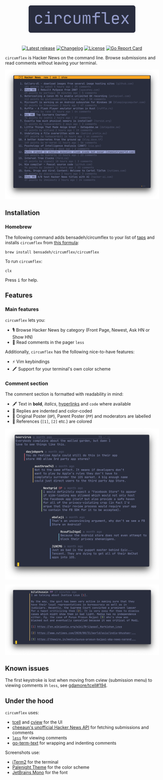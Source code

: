 <p align="center">
  <img src="screenshots/circumflex.png" width="350" alt="^"/>
</p>

#
<div align="center">
  
[![Latest release](https://img.shields.io/github/v/release/bensadeh/circumflex?label=stable&color=e1acff&labelColor=292D3E)](https://github.com/bensadeh/circumflex/releases)
[![Changelog](https://img.shields.io/badge/docs-changelog-9cc4ff?labelColor=292D3E)](https://github.com/bensadeh/circumflex/blob/master/CHANGELOG.md)
[![License](https://img.shields.io/github/license/bensadeh/circumflex?color=c3e88d&labelColor=292D3E)](https://github.com/bensadeh/circumflex/blob/master/LICENSE)
[![Go Report Card](https://img.shields.io/github/go-mod/go-version/bensadeh/circumflex?color=ffe585&labelColor=292D3E)](https://github.com/bensadeh/circumflex/blob/master/go.mod)
</div>

`circumflex` is Hacker&nbsp;News on the command line. Browse submissions and read comments without leaving your terminal.

<p align="center">
  <img src="screenshots/mainview.png" width="700" alt="^"/>
</p>


## Installation
### Homebrew
The following command adds bensadeh/circumflex to your list of [taps](https://docs.brew.sh/Taps) and installs `circumflex` from [this formula](https://github.com/bensadeh/homebrew-circumflex): 
```console
brew install bensadeh/circumflex/circumflex
```

To run `circumflex`:

```console
clx
```

Press <kbd>i</kbd> for help.

## Features
### Main features
`circumflex` lets you:
* 🎙 Browse Hacker News by category (Front&nbsp;Page, Newest, Ask&nbsp;HN or Show&nbsp;HN)
* 💬 Read comments in the pager `less`

Additionally, `circumflex` has the following nice-to-have features:
* ⚡️ Vim keybindings
* 🖍 Support for your terminal's own color scheme

### Comment section
The comment section is formatted with readability in mind:
* 🖋 Text in **bold**, _italics_, [hyperlinks](https://gist.github.com/egmontkob/eb114294efbcd5adb1944c9f3cb5feda) and `code` where available
* 📐 Replies are indented and color-coded
* 🎩 Original Poster (`OP`), Parent Poster (`PP`) and moderators are labelled
* 🔗 References (`[1]`, `[2]` etc.) are colored

<p align="center">
  <img src="screenshots/comments.png" width="700" alt="^"/>
</p>

<p align="center">
  <img src="screenshots/linkHighlights.png" width="700" alt="^"/>
</p>

## Known issues
The first keystroke is lost when moving from cview (submission menu) to viewing comments in `less`, see [gdamore/tcell#194](https://github.com/gdamore/tcell/issues/194).

## Under the hood
`circumflex` uses:
* [tcell](https://github.com/gdamore/tcell) and [cview](https://gitlab.com/tslocum/cview) for the UI
* [cheeaun's unofficial Hacker News API](https://github.com/cheeaun/node-hnapi) for fetching submissions and comments
* [`less`](http://greenwoodsoftware.com/less/) for viewing comments
* [go-term-text](https://github.com/MichaelMure/go-term-text) for wrapping and indenting comments

Screenshots use:
* [iTerm2](https://iterm2.com/) for the terminal
* [Palenight Theme](https://github.com/JonathanSpeek/palenight-iterm2) for the color scheme
* [JetBrains Mono](https://github.com/JetBrains/JetBrainsMono) for the font
